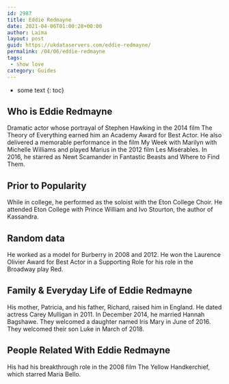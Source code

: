 ```yaml
---
id: 2987
title: Eddie Redmayne
date: 2021-04-06T01:00:28+00:00
author: Laima
layout: post
guid: https://ukdataservers.com/eddie-redmayne/
permalink: /04/06/eddie-redmayne
tags:
 - show love
category: Guides
---
```


* some text
{: toc}


## Who is Eddie Redmayne
                  
                  
                  
Dramatic actor whose portrayal of Stephen Hawking in the 2014 film The Theory of Everything earned him an Academy Award for Best Actor. He also delivered a memorable performance in the film My Week with Marilyn with Michelle Williams and played Marius in the 2012 film Les Misérables. In 2016, he starred as Newt Scamander in Fantastic Beasts and Where to Find Them.
                  
              
            
              
            
                
                
                
## Prior to Popularity
                  
                  
                  
While in college, he performed as the soloist with the Eton College Choir. He attended Eton College with Prince William and Ivo Stourton, the author of Kassandra.
                  
              
            
              
            
                
                
                
## Random data
                  
                  
                  
He worked as a model for Burberry in 2008 and 2012. He won the Laurence Olivier Award for Best Actor in a Supporting Role for his role in the Broadway play Red.
                  
              
            
              
            
                
                
                
## Family & Everyday Life of Eddie Redmayne
                  
                  
                  
His mother, Patricia, and his father, Richard, raised him in England. He dated actress Carey Mulligan in 2011. In December 2014, he married Hannah Bagshawe. They welcomed a daughter named Iris Mary in June of 2016. They welcomed their son Luke in March of 2018. 
                  
              
            
              
            
                
                
                
## People Related With Eddie Redmayne
                  
                  
                  
His had his breakthrough role in the 2008 film The Yellow Handkerchief, which starred Maria Bello.
                  
              
            
              
            
                
              
            
              
              
            
            
              
            
          
          
          